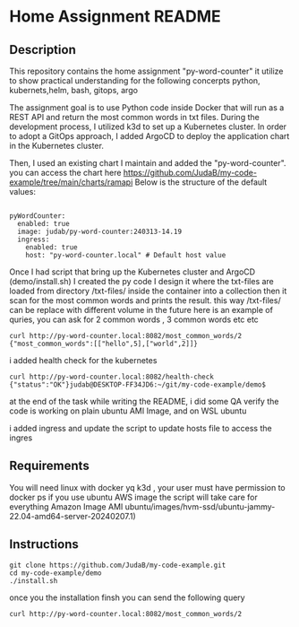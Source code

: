 # Home Assignment README

## Description

This repository contains the home assignment "py-word-counter" 
it utilize to show practical understanding for the following concerpts python, kubernets,helm, bash, gitops, argo

The assignment goal is to use Python code inside Docker that will run as a REST API and return the most common words in txt files. During the development process, I utilized k3d to set up a Kubernetes cluster. In order to adopt a GitOps approach, I added ArgoCD to deploy the application chart in the Kubernetes cluster.

Then, I used an existing chart I maintain and added the "py-word-counter". you can access the chart here
https://github.com/JudaB/my-code-example/tree/main/charts/ramapi
Below is the structure of the default values:

```

pyWordCounter:
  enabled: true
  image: judab/py-word-counter:240313-14.19
  ingress:
    enabled: true
    host: "py-word-counter.local" # Default host value
``` 
Once I had script that bring up the Kubernetes cluster and ArgoCD (demo/install.sh)  I created the py code
I design it where the txt-files are loaded from directory /txt-files/ inside the container into a collection then it scan for the most common words
and prints the result. this way  /txt-files/ can be replace with different volume in the future
here is an example of quries,  you can ask for 2 common words , 3 common words etc etc 

```
curl http://py-word-counter.local:8082/most_common_words/2
{"most_common_words":[["hello",5],["world",2]]}
```
i added health check for the kubernetes 
```
curl http://py-word-counter.local:8082/health-check
{"status":"OK"}judab@DESKTOP-FF34JD6:~/git/my-code-example/demo$
```

at the end of the task while writing the README, i did some QA
verify the code is working on plain ubuntu AMI Image, and on WSL ubuntu

i added ingress and update the script to update hosts file to access the ingres

## Requirements
You will need linux with docker yq k3d ,  your user must have permission  to docker ps
if you use ubuntu AWS image the script will take care for everything
Amazon Image AMI ubuntu/images/hvm-ssd/ubuntu-jammy-22.04-amd64-server-20240207.1) 


## Instructions

```
git clone https://github.com/JudaB/my-code-example.git
cd my-code-example/demo
./install.sh
```
once you the installation finsh you can send the following query
```
curl http://py-word-counter.local:8082/most_common_words/2
```
